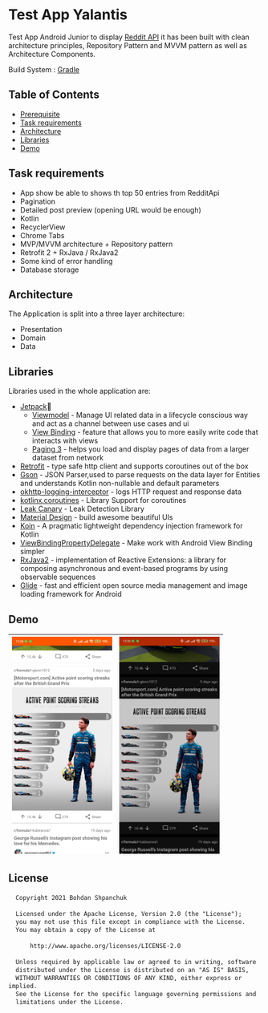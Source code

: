 
# Test App Yalantis

Test App Android Junior to display [Reddit API](https://www.reddit.com/dev/api/) it has been built with clean architecture principles, Repository Pattern and MVVM
pattern as well as Architecture Components.

Build System : [Gradle](https://gradle.org/)

## Table of Contents

- [Prerequisite](#prerequisite)
- [Task requirements](#task-requirements)
- [Architecture](#architecture)
- [Libraries](#libraries)
- [Demo](#demo)

## Task requirements
- App show be able to shows th top 50 entries from RedditApi
- Pagination
- Detailed post preview (opening URL would be enough)
- Kotlin
-	RecyclerView
-	Chrome Tabs
-	MVP/MVVM architecture + Repository pattern
-	Retrofit 2 + RxJava / RxJava2
-	Some kind of error handling
-	Database storage

## Architecture


The Application is split into a three layer architecture:
- Presentation
- Domain
- Data

 
## Libraries

Libraries used in the whole application are:

- [Jetpack](https://developer.android.com/jetpack)🚀
  - [Viewmodel](https://developer.android.com/topic/libraries/architecture/viewmodel) - Manage UI related data in a lifecycle conscious way 
  and act as a channel between use cases and ui
  - [View Binding](https://developer.android.com/topic/libraries/view-binding) -  feature that allows you to more easily write code that interacts with views
  - [Paging 3](https://developer.android.com/topic/libraries/architecture/paging/v3-overview) -  helps you load and display pages of data from a larger dataset from network
- [Retrofit](https://square.github.io/retrofit/) - type safe http client 
and supports coroutines out of the box
- [Gson](https://github.com/google/gson) - JSON Parser,used to parse 
requests on the data layer for Entities and understands Kotlin non-nullable 
and default parameters
- [okhttp-logging-interceptor](https://github.com/square/okhttp/blob/master/okhttp-logging-interceptor/README.md) - logs HTTP request and response data
- [kotlinx.coroutines](https://github.com/Kotlin/kotlinx.coroutines) - Library Support for coroutines
- [Leak Canary](https://square.github.io/leakcanary/) - Leak Detection Library
- [Material Design](https://material.io/develop/android/docs/getting-started/) - build awesome beautiful UIs
- [Koin](https://github.com/InsertKoinIO/koin) - A pragmatic lightweight dependency injection framework for Kotlin
- [ViewBindingPropertyDelegate](https://github.com/kirich1409/ViewBindingPropertyDelegate) - Make work with Android View Binding simpler
- [RxJava2](https://github.com/ReactiveX/RxJava) -  implementation of Reactive Extensions: a library for composing asynchronous and event-based programs by using observable sequences
- [Glide](https://github.com/bumptech/glide) -  fast and efficient open source media management and image loading framework for Android


## Demo

|<img src="art/screen1.jpg" width=200/>|<img src="art/screen2.jpg" width=200/>|
|:----:|:----:|


## License

 ```
   Copyright 2021 Bohdan Shpanchuk
   
   Licensed under the Apache License, Version 2.0 (the "License");
   you may not use this file except in compliance with the License.
   You may obtain a copy of the License at

       http://www.apache.org/licenses/LICENSE-2.0

   Unless required by applicable law or agreed to in writing, software
   distributed under the License is distributed on an "AS IS" BASIS,
   WITHOUT WARRANTIES OR CONDITIONS OF ANY KIND, either express or implied.
   See the License for the specific language governing permissions and
   limitations under the License.
 ```
